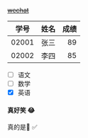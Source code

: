 ~~[wechat](http://www.baidu.com)~~

|学号|姓名|成绩|
|-----------|---|---:|
|02001|张三|89|
|02002|李四|85|

- [ ] 语文
- [ ] 数学
- [x] 英语

#### 真好笑 :joy:
真的是:hankey:
✅
